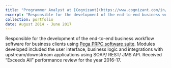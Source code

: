 ```yaml
---
title: "Programmer Analyst at [Cognizant](https://www.cognizant.com/in/en), India"
excerpt: "Responsible for the development of the end-to-end business workflow software for business clients using [Pega PRPC software suite](https://www.pega.com/). Modules developed included the user interface, business logic and integrations with upstream/downstream applications using SOAP/ REST/ JMS API. Received “Exceeds All” performance review for the year 2016-17."
collection: portfolio
date: August 2014 - June 2017
---
```


Responsible for the development of the end-to-end business workflow software for business clients using [Pega PRPC software suite](https://www.pega.com/). Modules developed included the user interface, business logic and integrations with upstream/downstream applications using SOAP/ REST/ JMS API. Received “Exceeds All” performance review for the year 2016-17.
